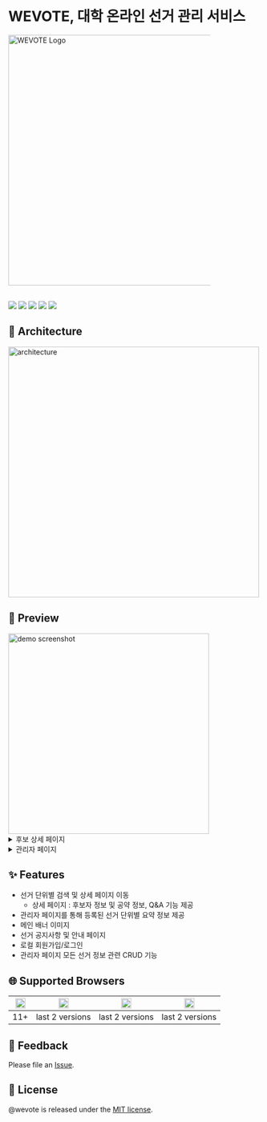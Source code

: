 

<div align=left> 

<h1>WEVOTE, 대학 온라인 선거 관리 서비스 </h1>

<img width="500" alt="WEVOTE Logo" src="https://user-images.githubusercontent.com/62092665/168424827-0c92529c-58f9-4df8-9740-272dd1354394.png" style="max-width: 80%;" /><br/>

</div>

<br/>

<div align=left> 
 <img src="https://img.shields.io/badge/html5-E34F26?style=for-the-badge&logo=html5&logoColor=white"> 
 <img src="https://img.shields.io/badge/css-1572B6?style=for-the-badge&logo=css3&logoColor=white"> 
 <img src="https://img.shields.io/badge/javascript-F7DF1E?style=for-the-badge&logo=javascript&logoColor=black">
 <img src="https://img.shields.io/badge/react-61DAFB?style=for-the-badge&logo=react&logoColor=black"> 
 <img src="https://img.shields.io/badge/typescript-0769AD?style=for-the-badge&logo=typescript&logoColor=black"> 
</div>

## 📼 Architecture
  <img src="https://user-images.githubusercontent.com/62092665/171193631-beb00d4f-d4c2-4290-bf14-15e6a6392ebc.jpg" alt="architecture" style="width: 500px;" />


## 📼 Preview
<img src="https://user-images.githubusercontent.com/62092665/184024366-62c6455d-7b6d-4ccd-9256-95a0fa915b91.png" alt="demo screenshot" style="width: 400px" />

<details>
<summary>후보 상세 페이지</summary>

<img src="https://user-images.githubusercontent.com/62092665/184024914-fd6b7d9f-d4b5-437d-be0b-e8cd7135823c.png" alt="demo screenshot" style="width: 400px" />

</details>

<details>
<summary>관리자 페이지</summary>

<img src="https://user-images.githubusercontent.com/62092665/184024377-b91420c6-3dc9-4bc1-b6b8-c4d6c42ccae4.png" alt="demo screenshot" style="width: 600px" />


</details>


## ✨ Features
- 선거 단위별 검색 및 상세 페이지 이동
  - 상세 페이지 : 후보자 정보 및 공약 정보, Q&A 기능 제공
- 관리자 페이지를 통해 등록된 선거 단위별 요약 정보 제공
- 메인 배너 이미지
- 선거 공지사항 및 안내 페이지
- 로컬 회원가입/로그인
- 관리자 페이지 모든 선거 정보 관련 CRUD 기능


## 🌐 Supported Browsers
|<img width="20" src="https://simpleicons.org/icons/internetexplorer.svg" alt="IE" />|<img width="20" src="https://simpleicons.org/icons/googlechrome.svg" alt="Chrome" />|<img width="20" src="https://simpleicons.org/icons/firefoxbrowser.svg" alt="Firefox" />|<img width="20" src="https://simpleicons.org/icons/safari.svg" alt="Safari" />|
|:---:|:---:|:---:|:---:|
|11+ |last 2 versions|last 2 versions|last 2 versions|


## 📝 Feedback
Please file an [Issue](https://github.com/purplecode-team/WEVOTE_Client/issues).


## 📜 License
@wevote is released under the [MIT license](https://www.olis.or.kr/license/Detailselect.do?lId=1006).

